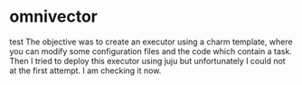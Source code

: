 # omnivector
test
The objective was to create an executor using a charm template, where you can modify some configuration files and the code which contain a task. Then I tried to deploy this executor using juju but unfortunately I could not at the first attempt. I am checking it now.

